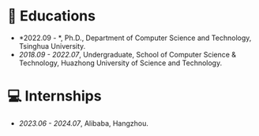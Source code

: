 
# 📖 Educations
- *2022.09 - *, Ph.D., Department of Computer Science and Technology, Tsinghua University.
- *2018.09 - 2022.07*, Undergraduate, School of Computer Science & Technology, Huazhong University of Science and Technology.

<!-- # 💬 Invited Talks
- *2022.02*, Hosted MLNLP seminar \| [\[Video\]](https://www.bilibili.com/video/BV1wF411x7qh)
- *2021.06*, Audio & Speech Synthesis, Huawei internal talk
- *2021.03*, Non-autoregressive Speech Synthesis, PaperWeekly & biendata \| [\[video\]](https://www.bilibili.com/video/BV1uf4y1t7Hr/)
- *2020.12*, Non-autoregressive Speech Synthesis, Huawei Noah's Ark Lab internal talk -->

# 💻 Internships
- *2023.06 - 2024.07*, Alibaba, Hangzhou.

